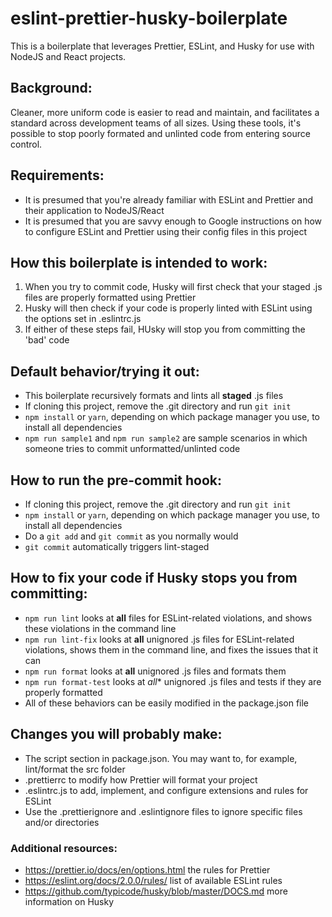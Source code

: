 # eslint-prettier-husky-boilerplate
This is a boilerplate that leverages Prettier, ESLint, and Husky for use with NodeJS and React projects.

## Background:
Cleaner, more uniform code is easier to read and maintain, and facilitates a standard across development teams of all sizes. Using these tools, it's possible to stop poorly formated and unlinted code from entering source control.

## Requirements:
- It is presumed that you're already familiar with ESLint and Prettier and their application to NodeJS/React
- It is presumed that you are savvy enough to Google instructions on how to configure ESLint and Prettier using their config files in this project

## How this boilerplate is intended to work:
1. When you try to commit code, Husky will first check that your staged .js files are properly formatted using Prettier
2. Husky will then check if your code is properly linted with ESLint using the options set in .eslintrc.js
3. If either of these steps fail, HUsky will stop you from committing the 'bad' code

## Default behavior/trying it out:
- This boilerplate recursively formats and lints all **staged** .js files
- If cloning this project, remove the .git directory and run `git init`
- `npm install` or `yarn`, depending on which package manager you use, to install all dependencies
- `npm run sample1` and `npm run sample2` are sample scenarios in which someone tries to commit unformatted/unlinted code

## How to run the pre-commit hook:
- If cloning this project, remove the .git directory and run `git init`
- `npm install` or `yarn`, depending on which package manager you use, to install all dependencies
- Do a `git add` and `git commit` as you normally would
- `git commit` automatically triggers lint-staged

## How to fix your code if Husky stops you from committing:
- `npm run lint` looks at **all** files for ESLint-related violations, and shows these violations in the command line
- `npm run lint-fix` looks at **all** unignored .js files for ESLint-related violations, shows them in the command line, and fixes the issues that it can
- `npm run format` looks at **all** unignored .js files and formats them 
- `npm run format-test` looks at *all** unignored .js files and tests if they are properly formatted
- All of these behaviors can be easily modified in the package.json file 

## Changes you will probably make:
- The script section in package.json. You may want to, for example, lint/format the src folder
- .prettierrc to modify how Prettier will format your project
- .eslintrc.js to add, implement, and configure extensions and rules for ESLint
- Use the .prettierignore and .eslintignore files to ignore specific files and/or directories

### Additional resources:
- https://prettier.io/docs/en/options.html the rules for Prettier
- https://eslint.org/docs/2.0.0/rules/ list of available ESLint rules
- https://github.com/typicode/husky/blob/master/DOCS.md more information on Husky